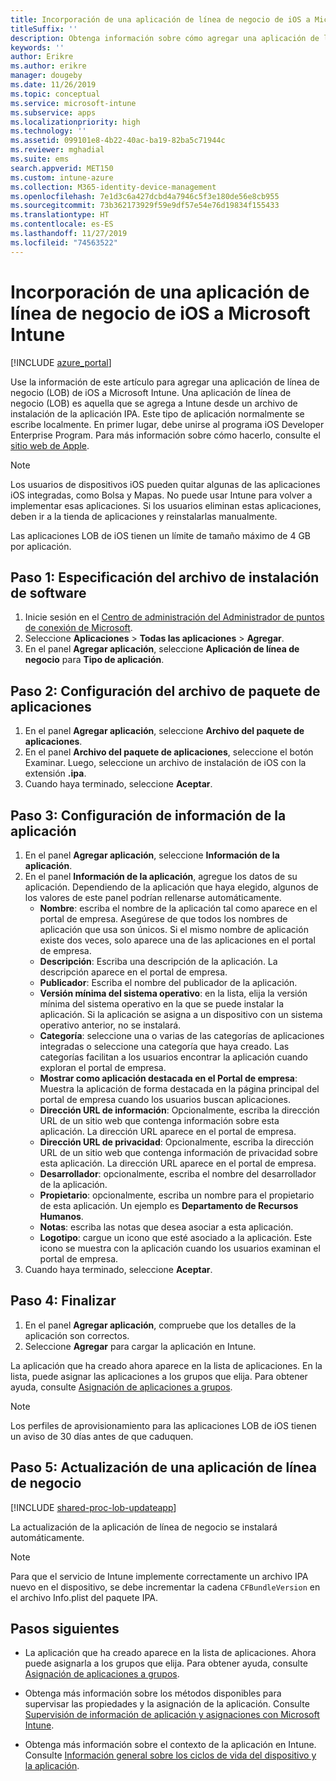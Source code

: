 ```yaml
---
title: Incorporación de una aplicación de línea de negocio de iOS a Microsoft Intune
titleSuffix: ''
description: Obtenga información sobre cómo agregar una aplicación de línea de negocio (LOB) de iOS a Microsoft Intune.
keywords: ''
author: Erikre
ms.author: erikre
manager: dougeby
ms.date: 11/26/2019
ms.topic: conceptual
ms.service: microsoft-intune
ms.subservice: apps
ms.localizationpriority: high
ms.technology: ''
ms.assetid: 099101e8-4b22-40ac-ba19-82ba5c71944c
ms.reviewer: mghadial
ms.suite: ems
search.appverid: MET150
ms.custom: intune-azure
ms.collection: M365-identity-device-management
ms.openlocfilehash: 7e1d3c6a427dcbd4a7946c5f3e180de56e8cb955
ms.sourcegitcommit: 73b362173929f59e9df57e54e76d19834f155433
ms.translationtype: HT
ms.contentlocale: es-ES
ms.lasthandoff: 11/27/2019
ms.locfileid: "74563522"
---
```

# <a name="add-an-ios-line-of-business-app-to-microsoft-intune"></a>Incorporación de una aplicación de línea de negocio de iOS a Microsoft Intune

[!INCLUDE [azure_portal](../includes/azure_portal.md)]

Use la información de este artículo para agregar una aplicación de línea de negocio (LOB) de iOS a Microsoft Intune. Una aplicación de línea de negocio (LOB) es aquella que se agrega a Intune desde un archivo de instalación de la aplicación IPA. Este tipo de aplicación normalmente se escribe localmente. En primer lugar, debe unirse al programa iOS Developer Enterprise Program. Para más información sobre cómo hacerlo, consulte el [sitio web de Apple](https://developer.apple.com/programs/ios/enterprise/).

>[!NOTE]
>Los usuarios de dispositivos iOS pueden quitar algunas de las aplicaciones iOS integradas, como Bolsa y Mapas. No puede usar Intune para volver a implementar esas aplicaciones. Si los usuarios eliminan estas aplicaciones, deben ir a la tienda de aplicaciones y reinstalarlas manualmente.
>
>Las aplicaciones LOB de iOS tienen un límite de tamaño máximo de 4 GB por aplicación.

## <a name="step-1-specify-the-software-setup-file"></a>Paso 1: Especificación del archivo de instalación de software

1. Inicie sesión en el [Centro de administración del Administrador de puntos de conexión de Microsoft](https://go.microsoft.com/fwlink/?linkid=2109431).
2. Seleccione **Aplicaciones** > **Todas las aplicaciones** > **Agregar**.
3. En el panel **Agregar aplicación**, seleccione **Aplicación de línea de negocio** para **Tipo de aplicación**.

## <a name="step-2-configure-the-app-package-file"></a>Paso 2: Configuración del archivo de paquete de aplicaciones

1. En el panel **Agregar aplicación**, seleccione **Archivo del paquete de aplicaciones**.
2. En el panel **Archivo del paquete de aplicaciones**, seleccione el botón Examinar. Luego, seleccione un archivo de instalación de iOS con la extensión **.ipa**.
3. Cuando haya terminado, seleccione **Aceptar**.


## <a name="step-3-configure-app-information"></a>Paso 3: Configuración de información de la aplicación

1. En el panel **Agregar aplicación**, seleccione **Información de la aplicación**.
2. En el panel **Información de la aplicación**, agregue los datos de su aplicación. Dependiendo de la aplicación que haya elegido, algunos de los valores de este panel podrían rellenarse automáticamente.
    - **Nombre**: escriba el nombre de la aplicación tal como aparece en el portal de empresa. Asegúrese de que todos los nombres de aplicación que usa son únicos. Si el mismo nombre de aplicación existe dos veces, solo aparece una de las aplicaciones en el portal de empresa.
    - **Descripción**: Escriba una descripción de la aplicación. La descripción aparece en el portal de empresa.
    - **Publicador**: Escriba el nombre del publicador de la aplicación.
    - **Versión mínima del sistema operativo**: en la lista, elija la versión mínima del sistema operativo en la que se puede instalar la aplicación. Si la aplicación se asigna a un dispositivo con un sistema operativo anterior, no se instalará.
    - **Categoría**: seleccione una o varias de las categorías de aplicaciones integradas o seleccione una categoría que haya creado. Las categorías facilitan a los usuarios encontrar la aplicación cuando exploran el portal de empresa.
    - **Mostrar como aplicación destacada en el Portal de empresa**: Muestra la aplicación de forma destacada en la página principal del portal de empresa cuando los usuarios buscan aplicaciones.
    - **Dirección URL de información**: Opcionalmente, escriba la dirección URL de un sitio web que contenga información sobre esta aplicación. La dirección URL aparece en el portal de empresa.
    - **Dirección URL de privacidad**: Opcionalmente, escriba la dirección URL de un sitio web que contenga información de privacidad sobre esta aplicación. La dirección URL aparece en el portal de empresa.
    - **Desarrollador**: opcionalmente, escriba el nombre del desarrollador de la aplicación.
    - **Propietario**: opcionalmente, escriba un nombre para el propietario de esta aplicación. Un ejemplo es **Departamento de Recursos Humanos**.
    - **Notas**: escriba las notas que desea asociar a esta aplicación.
    - **Logotipo**: cargue un icono que esté asociado a la aplicación. Este icono se muestra con la aplicación cuando los usuarios examinan el portal de empresa.
3. Cuando haya terminado, seleccione **Aceptar**.

## <a name="step-4-finish-up"></a>Paso 4: Finalizar

1. En el panel **Agregar aplicación**, compruebe que los detalles de la aplicación son correctos.
2. Seleccione **Agregar** para cargar la aplicación en Intune.

La aplicación que ha creado ahora aparece en la lista de aplicaciones. En la lista, puede asignar las aplicaciones a los grupos que elija. Para obtener ayuda, consulte [Asignación de aplicaciones a grupos](apps-deploy.md).

> [!NOTE]
> Los perfiles de aprovisionamiento para las aplicaciones LOB de iOS tienen un aviso de 30 días antes de que caduquen.

## <a name="step-5-update-a-line-of-business-app"></a>Paso 5: Actualización de una aplicación de línea de negocio

[!INCLUDE [shared-proc-lob-updateapp](../includes/shared-proc-lob-updateapp.md)]

La actualización de la aplicación de línea de negocio se instalará automáticamente.

> [!NOTE]
> Para que el servicio de Intune implemente correctamente un archivo IPA nuevo en el dispositivo, se debe incrementar la cadena `CFBundleVersion` en el archivo Info.plist del paquete IPA.

## <a name="next-steps"></a>Pasos siguientes

- La aplicación que ha creado aparece en la lista de aplicaciones. Ahora puede asignarla a los grupos que elija. Para obtener ayuda, consulte [Asignación de aplicaciones a grupos](apps-deploy.md).

- Obtenga más información sobre los métodos disponibles para supervisar las propiedades y la asignación de la aplicación. Consulte [Supervisión de información de aplicación y asignaciones con Microsoft Intune](apps-monitor.md).

- Obtenga más información sobre el contexto de la aplicación en Intune. Consulte [Información general sobre los ciclos de vida del dispositivo y la aplicación](../fundamentals/device-lifecycle.md).
